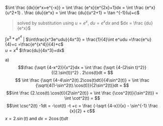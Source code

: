 $\int \frac {dx}{e^x+e^{-x}} = \int \frac {e^x}{e^{2x}+1}dx = \int \frac {e^x}{u^2+1} . \frac {du}{e^x} = \int \frac {du}{u^2+1} = \tan ^{-1}(u)+c$
> solved by substitution using $u = e^x$,  $du=e^xdx$ and $dx = \frac {du}{e^x}$


$\int x^{3}*e^{x^4}$  |  $\int\frac{x^3e^udu}{4x^3} = \frac{1}{4}\int e^udu =\frac{e^u}{4}+c =\frac{e^{x^4}}{4}+c$  
$u=x^4$
$\frac{du}{4x^3}=dx$

a) $$\frac {\sqrt {4-x^2}}{x^2}dx = \int \frac {\sqrt {4-(2\sin t)^2}}{(2.\sin(t))^2} . 2\cos(t)dt = $$$$ \int \frac {\sqrt {4-4\sin^2(t).2\cos(t)dt}}{4\sin^2(t)} = \int \frac {\sqrt{4(1-\sin^2(t).\cos(t)}}{2\sin^2(t)}dt = $$ $$\int \frac {2.\cos(t).\cos(t)}{2\sin^2(t)} = \int \frac {\cos^2(t)}{\sin^2(t)} = \int \cot^2(t) = $$ $$\int \csc^2(t) -1dt = -\cot(t) -t +c = \frac {-\sqrt {4-x}}{x} - \sin^{-1} \frac {x}{2} + c$$
$x = 2.\sin(t)$ and $dx=2\cos(t)dt$

